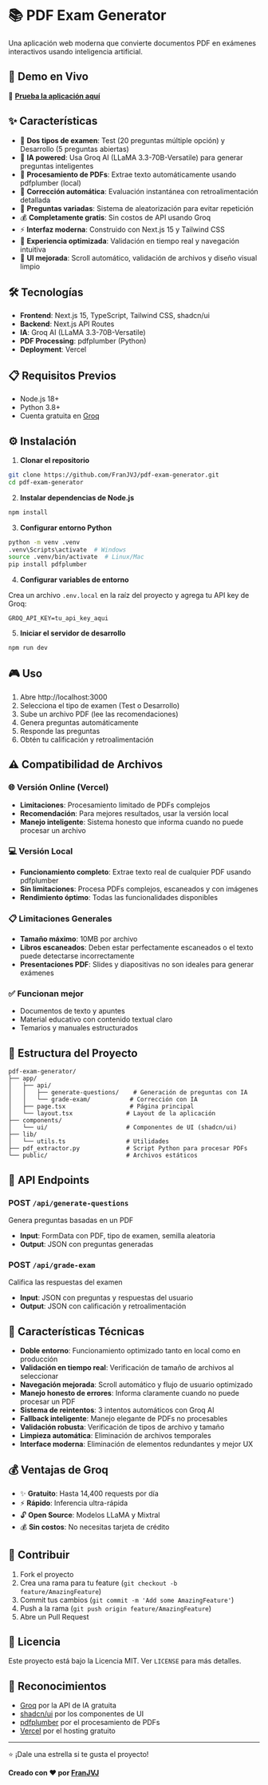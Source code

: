 # 📚 PDF Exam Generator

Una aplicación web moderna que convierte documentos PDF en exámenes interactivos usando inteligencia artificial.

## 🌟 Demo en Vivo

🔗 **[Prueba la aplicación aquí](https://pdf-exam-generator.vercel.app/)**

## ✨ Características

- 🔄 **Dos tipos de examen**: Test (20 preguntas múltiple opción) y Desarrollo (5 preguntas abiertas)
- 🤖 **IA powered**: Usa Groq AI (LLaMA 3.3-70B-Versatile) para generar preguntas inteligentes
- 📄 **Procesamiento de PDFs**: Extrae texto automáticamente usando pdfplumber (local)
- 🎯 **Corrección automática**: Evaluación instantánea con retroalimentación detallada
- 🔀 **Preguntas variadas**: Sistema de aleatorización para evitar repetición
- 💰 **Completamente gratis**: Sin costos de API usando Groq
- ⚡ **Interfaz moderna**: Construido con Next.js 15 y Tailwind CSS
- 📱 **Experiencia optimizada**: Validación en tiempo real y navegación intuitiva
- 🎨 **UI mejorada**: Scroll automático, validación de archivos y diseño visual limpio

## 🛠️ Tecnologías

- **Frontend**: Next.js 15, TypeScript, Tailwind CSS, shadcn/ui
- **Backend**: Next.js API Routes
- **IA**: Groq AI (LLaMA 3.3-70B-Versatile)
- **PDF Processing**: pdfplumber (Python)
- **Deployment**: Vercel

## 📋 Requisitos Previos

- Node.js 18+ 
- Python 3.8+
- Cuenta gratuita en [Groq](https://console.groq.com/)

## ⚙️ Instalación

1. **Clonar el repositorio**
```bash
git clone https://github.com/FranJVJ/pdf-exam-generator.git
cd pdf-exam-generator
```

2. **Instalar dependencias de Node.js**
```bash
npm install
```

3. **Configurar entorno Python**
```bash
python -m venv .venv
.venv\Scripts\activate  # Windows
source .venv/bin/activate  # Linux/Mac
pip install pdfplumber
```

4. **Configurar variables de entorno**

Crea un archivo `.env.local` en la raíz del proyecto y agrega tu API key de Groq:
```env
GROQ_API_KEY=tu_api_key_aqui
```

5. **Iniciar el servidor de desarrollo**
```bash
npm run dev
```

## 🎮 Uso

1. Abre http://localhost:3000
2. Selecciona el tipo de examen (Test o Desarrollo)
3. Sube un archivo PDF (lee las recomendaciones)
4. Genera preguntas automáticamente
5. Responde las preguntas
6. Obtén tu calificación y retroalimentación

## ⚠️ Compatibilidad de Archivos

### 🌐 **Versión Online (Vercel)**
- **Limitaciones**: Procesamiento limitado de PDFs complejos
- **Recomendación**: Para mejores resultados, usar la versión local
- **Manejo inteligente**: Sistema honesto que informa cuando no puede procesar un archivo

### 💻 **Versión Local**
- **Funcionamiento completo**: Extrae texto real de cualquier PDF usando pdfplumber
- **Sin limitaciones**: Procesa PDFs complejos, escaneados y con imágenes
- **Rendimiento óptimo**: Todas las funcionalidades disponibles

### 📋 **Limitaciones Generales**
- **Tamaño máximo**: 10MB por archivo
- **Libros escaneados**: Deben estar perfectamente escaneados o el texto puede detectarse incorrectamente
- **Presentaciones PDF**: Slides y diapositivas no son ideales para generar exámenes

### ✅ **Funcionan mejor**
- Documentos de texto y apuntes
- Material educativo con contenido textual claro  
- Temarios y manuales estructurados

## 📁 Estructura del Proyecto

```
pdf-exam-generator/
├── app/
│   ├── api/
│   │   ├── generate-questions/    # Generación de preguntas con IA
│   │   └── grade-exam/           # Corrección con IA
│   ├── page.tsx                  # Página principal
│   └── layout.tsx               # Layout de la aplicación
├── components/
│   └── ui/                      # Componentes de UI (shadcn/ui)
├── lib/
│   └── utils.ts                 # Utilidades
├── pdf_extractor.py             # Script Python para procesar PDFs
└── public/                      # Archivos estáticos
```

## 🔧 API Endpoints

### POST `/api/generate-questions`
Genera preguntas basadas en un PDF
- **Input**: FormData con PDF, tipo de examen, semilla aleatoria
- **Output**: JSON con preguntas generadas

### POST `/api/grade-exam`
Califica las respuestas del examen
- **Input**: JSON con preguntas y respuestas del usuario
- **Output**: JSON con calificación y retroalimentación

## 🌟 Características Técnicas

- **Doble entorno**: Funcionamiento optimizado tanto en local como en producción
- **Validación en tiempo real**: Verificación de tamaño de archivos al seleccionar
- **Navegación mejorada**: Scroll automático y flujo de usuario optimizado
- **Manejo honesto de errores**: Informa claramente cuando no puede procesar un PDF
- **Sistema de reintentos**: 3 intentos automáticos con Groq AI
- **Fallback inteligente**: Manejo elegante de PDFs no procesables
- **Validación robusta**: Verificación de tipos de archivo y tamaño
- **Limpieza automática**: Eliminación de archivos temporales
- **Interface moderna**: Eliminación de elementos redundantes y mejor UX

## 💰 Ventajas de Groq

- ✨ **Gratuito**: Hasta 14,400 requests por día
- ⚡ **Rápido**: Inferencia ultra-rápida
- 🔓 **Open Source**: Modelos LLaMA y Mixtral
- 💰 **Sin costos**: No necesitas tarjeta de crédito

## 🤝 Contribuir

1. Fork el proyecto
2. Crea una rama para tu feature (`git checkout -b feature/AmazingFeature`)
3. Commit tus cambios (`git commit -m 'Add some AmazingFeature'`)
4. Push a la rama (`git push origin feature/AmazingFeature`)
5. Abre un Pull Request

## 📝 Licencia

Este proyecto está bajo la Licencia MIT. Ver `LICENSE` para más detalles.

## 🙏 Reconocimientos

- [Groq](https://groq.com/) por la API de IA gratuita
- [shadcn/ui](https://ui.shadcn.com/) por los componentes de UI
- [pdfplumber](https://github.com/jsvine/pdfplumber) por el procesamiento de PDFs
- [Vercel](https://vercel.com/) por el hosting gratuito

---

⭐ ¡Dale una estrella si te gusta el proyecto!

**Creado con ❤️ por [FranJVJ](https://github.com/FranJVJ)**
